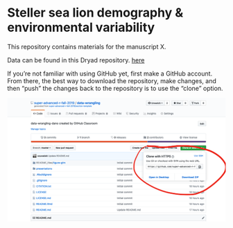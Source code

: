 
# Steller sea lion demography & environmental variability

This repository contains materials for the manuscript X.

Data can be found in this Dryad repository. [here](link)

If you’re not familiar with using GitHub yet, first make a GitHub
account. From there, the best way to download the repository, make
changes, and then “push” the changes back to the repository is to use
the “clone” option.

![](imgs/clone.png)
